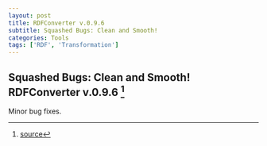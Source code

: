 ```yaml
---
layout: post
title: RDFConverter v.0.9.6
subtitle: Squashed Bugs: Clean and Smooth!
categories: Tools
tags: ['RDF', 'Transformation']
---
```


## Squashed Bugs: Clean and Smooth! RDFConverter v.0.9.6 [^fn1]

Minor bug fixes.

[^fn1]: [source](-https://github.com/Mat-O-Lab/RDFConverter/compare/v.0.9.5...v.0.9.6)